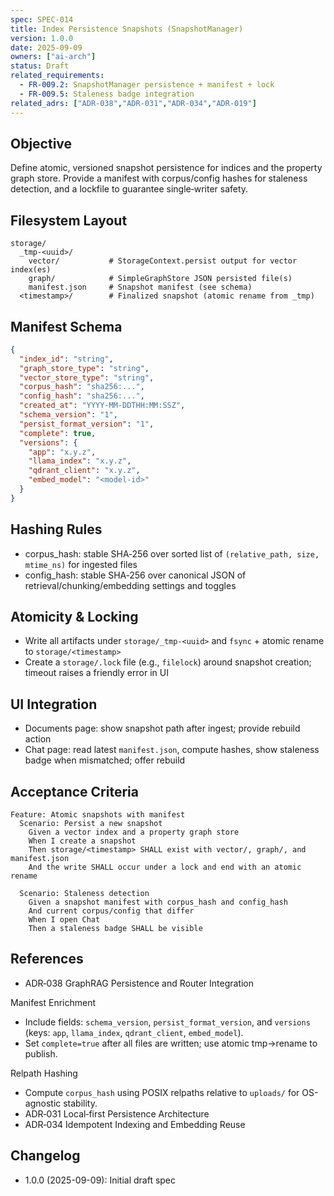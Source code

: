 ```yaml
---
spec: SPEC-014
title: Index Persistence Snapshots (SnapshotManager)
version: 1.0.0
date: 2025-09-09
owners: ["ai-arch"]
status: Draft
related_requirements:
  - FR-009.2: SnapshotManager persistence + manifest + lock
  - FR-009.5: Staleness badge integration
related_adrs: ["ADR-038","ADR-031","ADR-034","ADR-019"]
---
```


## Objective

Define atomic, versioned snapshot persistence for indices and the property graph store. Provide a manifest with corpus/config hashes for staleness detection, and a lockfile to guarantee single‑writer safety.

## Filesystem Layout

```text
storage/
  _tmp-<uuid>/
    vector/           # StorageContext.persist output for vector index(es)
    graph/            # SimpleGraphStore JSON persisted file(s)
    manifest.json     # Snapshot manifest (see schema)
  <timestamp>/        # Finalized snapshot (atomic rename from _tmp)
```

## Manifest Schema

```json
{
  "index_id": "string",
  "graph_store_type": "string",
  "vector_store_type": "string",
  "corpus_hash": "sha256:...",
  "config_hash": "sha256:...",
  "created_at": "YYYY-MM-DDTHH:MM:SSZ",
  "schema_version": "1",
  "persist_format_version": "1",
  "complete": true,
  "versions": {
    "app": "x.y.z",
    "llama_index": "x.y.z",
    "qdrant_client": "x.y.z",
    "embed_model": "<model-id>"
  }
}
```

## Hashing Rules

- corpus_hash: stable SHA‑256 over sorted list of `(relative_path, size, mtime_ns)` for ingested files
- config_hash: stable SHA‑256 over canonical JSON of retrieval/chunking/embedding settings and toggles

## Atomicity & Locking

- Write all artifacts under `storage/_tmp-<uuid>` and `fsync` + atomic rename to `storage/<timestamp>`
- Create a `storage/.lock` file (e.g., `filelock`) around snapshot creation; timeout raises a friendly error in UI

## UI Integration

- Documents page: show snapshot path after ingest; provide rebuild action
- Chat page: read latest `manifest.json`, compute hashes, show staleness badge when mismatched; offer rebuild

## Acceptance Criteria

```gherkin
Feature: Atomic snapshots with manifest
  Scenario: Persist a new snapshot
    Given a vector index and a property graph store
    When I create a snapshot
    Then storage/<timestamp> SHALL exist with vector/, graph/, and manifest.json
    And the write SHALL occur under a lock and end with an atomic rename

  Scenario: Staleness detection
    Given a snapshot manifest with corpus_hash and config_hash
    And current corpus/config that differ
    When I open Chat
    Then a staleness badge SHALL be visible
```

## References

- ADR‑038 GraphRAG Persistence and Router Integration

Manifest Enrichment

- Include fields: `schema_version`, `persist_format_version`, and `versions` (keys: `app`, `llama_index`, `qdrant_client`, `embed_model`).
- Set `complete=true` after all files are written; use atomic tmp→rename to publish.

Relpath Hashing

- Compute `corpus_hash` using POSIX relpaths relative to `uploads/` for OS-agnostic stability.
- ADR‑031 Local‑first Persistence Architecture
- ADR‑034 Idempotent Indexing and Embedding Reuse

## Changelog

- 1.0.0 (2025-09-09): Initial draft spec
